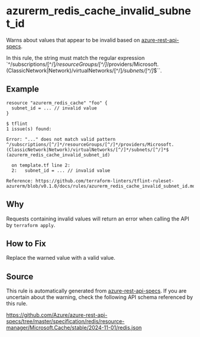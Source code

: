 <!--- This file generated by `tools/apispec-rule-gen/main.go`. DO NOT EDIT --->

# azurerm_redis_cache_invalid_subnet_id

Warns about values that appear to be invalid based on [azure-rest-api-specs](https://github.com/Azure/azure-rest-api-specs).

In this rule, the string must match the regular expression `^/subscriptions/[^/]*/resourceGroups/[^/]*/providers/Microsoft.(ClassicNetwork|Network)/virtualNetworks/[^/]*/subnets/[^/]*$``.

## Example

```hcl
resource "azurerm_redis_cache" "foo" {
  subnet_id = ... // invalid value
}
```

```
$ tflint
1 issue(s) found:

Error: "..." does not match valid pattern ^/subscriptions/[^/]*/resourceGroups/[^/]*/providers/Microsoft.(ClassicNetwork|Network)/virtualNetworks/[^/]*/subnets/[^/]*$ (azurerm_redis_cache_invalid_subnet_id)

  on template.tf line 2:
  2:   subnet_id = ... // invalid value

Reference: https://github.com/terraform-linters/tflint-ruleset-azurerm/blob/v0.1.0/docs/rules/azurerm_redis_cache_invalid_subnet_id.md

```

## Why

Requests containing invalid values will return an error when calling the API by `terraform apply`.

## How to Fix

Replace the warned value with a valid value.

## Source

This rule is automatically generated from [azure-rest-api-specs](https://github.com/Azure/azure-rest-api-specs). If you are uncertain about the warning, check the following API schema referenced by this rule.

https://github.com/Azure/azure-rest-api-specs/tree/master/specification/redis/resource-manager/Microsoft.Cache/stable/2024-11-01/redis.json
